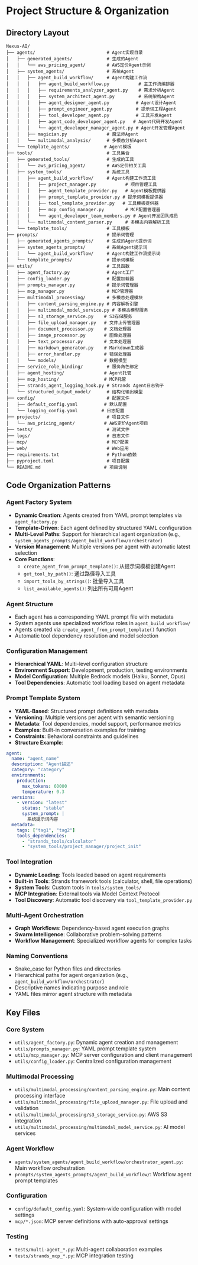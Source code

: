 # Project Structure & Organization

## Directory Layout

```
Nexus-AI/
├── agents/                           # Agent实现目录
│   ├── generated_agents/             # 生成的Agent
│   │   └── aws_pricing_agent/        # AWS定价Agent示例
│   ├── system_agents/                # 系统Agent
│   │   ├── agent_build_workflow/     # Agent构建工作流
│   │   │   ├── agent_build_workflow.py           # 主工作流编排器
│   │   │   ├── requirements_analyzer_agent.py    # 需求分析Agent
│   │   │   ├── system_architect_agent.py         # 系统架构Agent
│   │   │   ├── agent_designer_agent.py          # Agent设计Agent
│   │   │   ├── prompt_engineer_agent.py         # 提示词工程Agent
│   │   │   ├── tool_developer_agent.py          # 工具开发Agent
│   │   │   ├── agent_code_developer_agent.py   # Agent代码开发Agent
│   │   │   └── agent_developer_manager_agent.py # Agent开发管理Agent
│   │   ├── magician.py               # 魔法师Agent
│   │   └── multimodal_analysis/      # 多模态分析Agent
│   └── template_agents/             # Agent模板
├── tools/                            # 工具集合
│   ├── generated_tools/              # 生成的工具
│   │   └── aws_pricing_agent/        # AWS定价相关工具
│   ├── system_tools/                 # 系统工具
│   │   ├── agent_build_workflow/     # Agent构建工作流工具
│   │   │   ├── project_manager.py           # 项目管理工具
│   │   │   ├── agent_template_provider.py   # Agent模板提供器
│   │   │   ├── prompt_template_provider.py # 提示词模板提供器
│   │   │   ├── tool_template_provider.py   # 工具模板提供器
│   │   │   ├── mcp_config_manager.py        # MCP配置管理器
│   │   │   └── agent_developer_team_members.py # Agent开发团队成员
│   │   └── multimodal_content_parser.py     # 多模态内容解析工具
│   └── template_tools/               # 工具模板
├── prompts/                          # 提示词管理
│   ├── generated_agents_prompts/     # 生成的Agent提示词
│   ├── system_agents_prompts/        # 系统Agent提示词
│   │   └── agent_build_workflow/     # Agent构建工作流提示词
│   └── template_prompts/             # 提示词模板
├── utils/                            # 工具函数
│   ├── agent_factory.py              # Agent工厂
│   ├── config_loader.py              # 配置加载器
│   ├── prompts_manager.py            # 提示词管理器
│   ├── mcp_manager.py                # MCP管理器
│   ├── multimodal_processing/        # 多模态处理模块
│   │   ├── content_parsing_engine.py # 内容解析引擎
│   │   ├── multimodal_model_service.py # 多模态模型服务
│   │   ├── s3_storage_service.py    # S3存储服务
│   │   ├── file_upload_manager.py   # 文件上传管理器
│   │   ├── document_processor.py    # 文档处理器
│   │   ├── image_processor.py       # 图像处理器
│   │   ├── text_processor.py        # 文本处理器
│   │   ├── markdown_generator.py    # Markdown生成器
│   │   ├── error_handler.py         # 错误处理器
│   │   └── models/                  # 数据模型
│   ├── service_role_binding/         # 服务角色绑定
│   ├── agent_hosting/               # Agent托管
│   ├── mcp_hosting/                 # MCP托管
│   ├── strands_agent_logging_hook.py # Strands Agent日志钩子
│   └── structured_output_model/      # 结构化输出模型
├── config/                           # 配置文件
│   ├── default_config.yaml          # 默认配置
│   └── logging_config.yaml         # 日志配置
├── projects/                         # 项目文件
│   └── aws_pricing_agent/           # AWS定价Agent项目
├── tests/                            # 测试文件
├── logs/                             # 日志文件
├── mcp/                              # MCP配置
├── web/                              # Web应用
├── requirements.txt                  # Python依赖
├── pyproject.toml                    # 项目配置
└── README.md                        # 项目说明
```

## Code Organization Patterns

### Agent Factory System
- **Dynamic Creation**: Agents created from YAML prompt templates via `agent_factory.py`
- **Template-Driven**: Each agent defined by structured YAML configuration
- **Multi-Level Paths**: Support for hierarchical agent organization (e.g., `system_agents_prompts/agent_build_workflow/orchestrator`)
- **Version Management**: Multiple versions per agent with automatic latest selection
- **Core Functions**:
  - `create_agent_from_prompt_template()`: 从提示词模板创建Agent
  - `get_tool_by_path()`: 通过路径导入工具
  - `import_tools_by_strings()`: 批量导入工具
  - `list_available_agents()`: 列出所有可用Agent

### Agent Structure
- Each agent has a corresponding YAML prompt file with metadata
- System agents use specialized workflow roles in `agent_build_workflow/`
- Agents created via `create_agent_from_prompt_template()` function
- Automatic tool dependency resolution and model selection

### Configuration Management
- **Hierarchical YAML**: Multi-level configuration structure
- **Environment Support**: Development, production, testing environments
- **Model Configuration**: Multiple Bedrock models (Haiku, Sonnet, Opus)
- **Tool Dependencies**: Automatic tool loading based on agent metadata

### Prompt Template System
- **YAML-Based**: Structured prompt definitions with metadata
- **Versioning**: Multiple versions per agent with semantic versioning
- **Metadata**: Tool dependencies, model support, performance metrics
- **Examples**: Built-in conversation examples for training
- **Constraints**: Behavioral constraints and guidelines
- **Structure Example**:
```yaml
agent:
  name: "agent_name"
  description: "Agent描述"
  category: "category"
  environments:
    production:
      max_tokens: 60000
      temperature: 0.3
  versions:
    - version: "latest"
      status: "stable"
      system_prompt: |
        系统提示词内容
  metadata:
    tags: ["tag1", "tag2"]
    tools_dependencies:
      - "strands_tools/calculator"
      - "system_tools/project_manager/project_init"
```

### Tool Integration
- **Dynamic Loading**: Tools loaded based on agent requirements
- **Built-in Tools**: Strands framework tools (calculator, shell, file operations)
- **System Tools**: Custom tools in `tools/system_tools/`
- **MCP Integration**: External tools via Model Context Protocol
- **Tool Discovery**: Automatic tool discovery via `tool_template_provider.py`

### Multi-Agent Orchestration
- **Graph Workflows**: Dependency-based agent execution graphs
- **Swarm Intelligence**: Collaborative problem-solving patterns
- **Workflow Management**: Specialized workflow agents for complex tasks

### Naming Conventions
- Snake_case for Python files and directories
- Hierarchical paths for agent organization (e.g., `agent_build_workflow/orchestrator`)
- Descriptive names indicating purpose and role
- YAML files mirror agent structure with metadata

## Key Files

### Core System
- `utils/agent_factory.py`: Dynamic agent creation and management
- `utils/prompts_manager.py`: YAML prompt template system
- `utils/mcp_manager.py`: MCP server configuration and client management
- `utils/config_loader.py`: Centralized configuration management

### Multimodal Processing
- `utils/multimodal_processing/content_parsing_engine.py`: Main content processing interface
- `utils/multimodal_processing/file_upload_manager.py`: File upload and validation
- `utils/multimodal_processing/s3_storage_service.py`: AWS S3 integration
- `utils/multimodal_processing/multimodal_model_service.py`: AI model services

### Agent Workflow
- `agents/system_agents/agent_build_workflow/orchestrator_agent.py`: Main workflow orchestration
- `prompts/system_agents_prompts/agent_build_workflow/`: Workflow agent prompt templates

### Configuration
- `config/default_config.yaml`: System-wide configuration with model settings
- `mcp/*.json`: MCP server definitions with auto-approval settings

### Testing
- `tests/multi-agent_*.py`: Multi-agent collaboration examples
- `tests/strands_mcp_*.py`: MCP integration testing